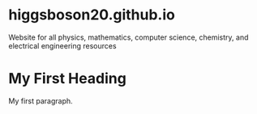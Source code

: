 # higgsboson20.github.io
Website for all physics, mathematics, computer science, chemistry, and electrical engineering resources


<!DOCTYPE html>
<html>
<body>

<h1>My First Heading</h1>

<p>My first paragraph.</p>

</body>
</html>

